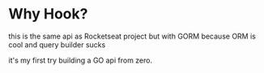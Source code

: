 # Why Hook?
this is the same api as Rocketseat project but with GORM because ORM is cool and query builder sucks 

it's my first try building a GO api from zero. 